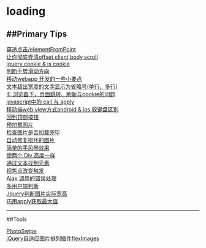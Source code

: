 # loading
##Primary Tips
---

<a href="https://github.com/Tronside/Tech-loading/issues/1" > 穿透点击/elementFromPoint </a><br>
<a href="https://github.com/Tronside/Tech-loading/issues/4" >让你彻底弄清offset,client,body,scroll</a><br>
<a href="https://github.com/Tronside/Tech-loading/issues/5" > jquery cookie & js cookie </a><br>
<a href="https://github.com/Tronside/Tech-loading/issues/6">判断手势滑动方向</a><br>
<a href="https://github.com/Tronside/Tech-loading/issues/7">移动webapp 开发的一些小要点</a><br>
<a href="https://github.com/Tronside/Tech-loading/issues/8">文本超出宽度的文字显示为省略号(单行、多行)</a><br>
<a href="https://github.com/Tronside/Tech-loading/issues/9">IE 浏览器下，页面跳转、刷新与cookie的问题</a><br>
<a href="https://github.com/Tronside/Tech-loading/issues/10">javascript中的 call 与 apply</a><br>
<a href="https://github.com/Tronside/Tech-loading/issues/11">移动端web view方式android & ios 软键盘区别</a><br>
<a href="https://github.com/Tronside/Tech-loading/issues/12">回到顶部按钮</a><br>
<a href="https://github.com/Tronside/Tech-loading/issues/13">预加载图片</a><br>
<a href="https://github.com/Tronside/Tech-loading/issues/14">检查图片是否加载完毕</a><br>
<a href="https://github.com/Tronside/Tech-loading/issues/15">自动修复损坏的图片</a><br>
<a href="https://github.com/Tronside/Tech-loading/issues/16">简单的手风琴效果</a><br>
<a href="https://github.com/Tronside/Tech-loading/issues/17">使两个 Div 高度一样</a><br>
<a href="https://github.com/Tronside/Tech-loading/issues/18">通过文本找到元素</a><br>
<a href="https://github.com/Tronside/Tech-loading/issues/19">视焦点改变触发</a><br>
<a href="https://github.com/Tronside/Tech-loading/issues/20">Ajax 调用的错误处理</a><br>
<a href="https://github.com/Tronside/Tech-loading/issues/21">多用户端判断</a><br>
<a href="https://github.com/Tronside/Tech-loading/issues/22">Jquery判断图片实际宽高</a><br>
<a href="https://github.com/Tronside/Tech-loading/issues/23">巧用apply获取最大值</a>

---

##Tools

[PhotoSwipe](http://photoswipe.com/ "PhotoSwipe")<br>
[jQuery自适应图片排列插件flexImages](http://plugins.jquery.com/flex-images/ "flexImages")

